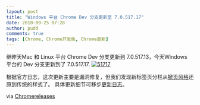 ```yaml
---
layout: post
title: "Windows 平台 Chrome Dev 分支更新至 7.0.517.17"
date: 2010-09-25 07:28
author: pudd
comments: true
tags: [Chrome, Chrome开发版, Chrome更新]
---
```

继昨天Mac 和 Linux 平台 Chrome Dev 分支更新到 7.0.517.13，今天Windows 平台的 Dev 分支更新到了 7.0.517.17.
<a href="http://www.chromi.org/archives/7663/attachment/51717" rel="attachment wp-att-7664">![](http://img.chromi.org/2010/09/51717.png "51717")</a>

根据官方日志，这次更新主要是漏洞修复，但我们发现新标签页分栏从[掀页风格](http://img.chromi.org/2010/09/chrome-dev2.jpg)还原到传统的样式了。
具体更新细节可移步[更新日志](http://build.chromium.org/buildbot/perf/dashboard/ui/changelog.html?url=/branches/517/src&range=59474:60429&mode=html)。

via [Chromereleases](http://googlechromereleases.blogspot.com/2010/09/dev-channel-update_24.html)
